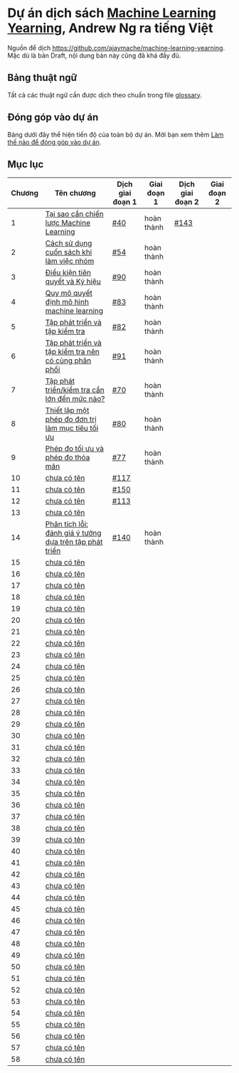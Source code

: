 # Dự án dịch sách [Machine Learning Yearning](https://www.deeplearning.ai/machine-learning-yearning/), Andrew Ng ra tiếng Việt

Nguồn để dịch https://github.com/ajaymache/machine-learning-yearning. Mặc dù là bản Draft, nội dung bản này cũng đã khá đầy đủ.

## Bảng thuật ngữ
Tất cả các thuật ngữ cần được dịch theo chuẩn trong file [glossary](glossary.md).

## Đóng góp vào dự án

Bảng dưới đây thể hiện tiến độ của toàn bộ dự án. Mời bạn xem thêm [Làm thế nào để đóng góp vào dự án](contribution.md).

## Mục lục

| Chương | Tên chương                                                                  | Dịch giai đoạn 1              | Giai đoạn 1 | Dịch giai đoạn 2              | Giai đoạn 2 |
|--------|-----------------------------------------------------------------------------|-------------------------------|-------------|-------------------------------|-------------|
| 1      | [Tại sao cần chiến lược Machine Learning](chapters/ch01.md)                 | [#40](http://bit.ly/2qt2j5I)  | hoàn thành  | [#143](http://bit.ly/2paL9t5) |             |
| 2      | [Cách sử dụng cuốn sách khi làm việc nhóm](chapters/ch02.md)                | [#54](http://bit.ly/2P3wMRW)  | hoàn thành  |                               |             |
| 3      | [Điều kiện tiên quyết và Ký hiệu](chapters/ch03.md)                         | [#90](http://bit.ly/2pG1Yfi)  | hoàn thành  |                               |             |
| 4      | [Quy mô quyết định mô hình machine learning](chapters/ch04.md)              | [#83](http://bit.ly/2Bqursa)  | hoàn thành  |                               |             |
| 5      | [Tập phát triển và tập kiểm tra](chapters/ch05.md)                          | [#82](http://bit.ly/2Mt4jmV)  | hoàn thành  |                               |             |
| 6      | [Tập phát triển và tập kiểm tra nên có cùng phân phối](chapters/ch06.md)    | [#91](http://bit.ly/2MxIAKE)  | hoàn thành  |                               |             |
| 7      | [Tập phát triển/kiểm tra cần lớn đến mức nào?](chapters/ch07.md)            | [#70](http://bit.ly/35Jetrj)  | hoàn thành  |                               |             |
| 8      | [Thiết lập một phép đo đơn trị làm mục tiêu tối ưu](chapters/ch08.md)       | [#80](http://bit.ly/2pGMCqX)  | hoàn thành  |                               |             |
| 9      | [Phép đo tối ưu và phép đo thỏa mãn](chapters/ch09.md)                      | [#77](http://bit.ly/2VVgJXM)  | hoàn thành  |                               |             |
| 10     | [chưa có tên](chapters/ch10.md)                                             | [#117](http://bit.ly/2WdLYxp) |             |                               |             |
| 11     | [chưa có tên](chapters/ch11.md)                                             | [#150](http://bit.ly/361NZkJ) |             |                               |             |
| 12     | [chưa có tên](chapters/ch12.md)                                             | [#113](http://bit.ly/2Pe9d9a) |             |                               |             |
| 13     | [chưa có tên](chapters/ch13.md)                                             |                               |             |                               |             |
| 14     | [Phân tích lỗi: đánh giá ý tưởng dựa trên tập phát triển](chapters/ch14.md) | [#140](http://bit.ly/2W6QbDa) | hoàn thành  |                               |             |
| 15     | [chưa có tên](chapters/ch15.md)                                             |                               |             |                               |             |
| 16     | [chưa có tên](chapters/ch16.md)                                             |                               |             |                               |             |
| 17     | [chưa có tên](chapters/ch17.md)                                             |                               |             |                               |             |
| 18     | [chưa có tên](chapters/ch18.md)                                             |                               |             |                               |             |
| 19     | [chưa có tên](chapters/ch19.md)                                             |                               |             |                               |             |
| 20     | [chưa có tên](chapters/ch20.md)                                             |                               |             |                               |             |
| 21     | [chưa có tên](chapters/ch21.md)                                             |                               |             |                               |             |
| 22     | [chưa có tên](chapters/ch22.md)                                             |                               |             |                               |             |
| 23     | [chưa có tên](chapters/ch23.md)                                             |                               |             |                               |             |
| 24     | [chưa có tên](chapters/ch24.md)                                             |                               |             |                               |             |
| 25     | [chưa có tên](chapters/ch25.md)                                             |                               |             |                               |             |
| 26     | [chưa có tên](chapters/ch26.md)                                             |                               |             |                               |             |
| 27     | [chưa có tên](chapters/ch27.md)                                             |                               |             |                               |             |
| 28     | [chưa có tên](chapters/ch28.md)                                             |                               |             |                               |             |
| 29     | [chưa có tên](chapters/ch29.md)                                             |                               |             |                               |             |
| 30     | [chưa có tên](chapters/ch30.md)                                             |                               |             |                               |             |
| 31     | [chưa có tên](chapters/ch31.md)                                             |                               |             |                               |             |
| 32     | [chưa có tên](chapters/ch32.md)                                             |                               |             |                               |             |
| 33     | [chưa có tên](chapters/ch33.md)                                             |                               |             |                               |             |
| 34     | [chưa có tên](chapters/ch34.md)                                             |                               |             |                               |             |
| 35     | [chưa có tên](chapters/ch35.md)                                             |                               |             |                               |             |
| 36     | [chưa có tên](chapters/ch36.md)                                             |                               |             |                               |             |
| 37     | [chưa có tên](chapters/ch37.md)                                             |                               |             |                               |             |
| 38     | [chưa có tên](chapters/ch38.md)                                             |                               |             |                               |             |
| 39     | [chưa có tên](chapters/ch39.md)                                             |                               |             |                               |             |
| 40     | [chưa có tên](chapters/ch40.md)                                             |                               |             |                               |             |
| 41     | [chưa có tên](chapters/ch41.md)                                             |                               |             |                               |             |
| 42     | [chưa có tên](chapters/ch42.md)                                             |                               |             |                               |             |
| 43     | [chưa có tên](chapters/ch43.md)                                             |                               |             |                               |             |
| 44     | [chưa có tên](chapters/ch44.md)                                             |                               |             |                               |             |
| 45     | [chưa có tên](chapters/ch45.md)                                             |                               |             |                               |             |
| 46     | [chưa có tên](chapters/ch46.md)                                             |                               |             |                               |             |
| 47     | [chưa có tên](chapters/ch47.md)                                             |                               |             |                               |             |
| 48     | [chưa có tên](chapters/ch48.md)                                             |                               |             |                               |             |
| 49     | [chưa có tên](chapters/ch49.md)                                             |                               |             |                               |             |
| 50     | [chưa có tên](chapters/ch50.md)                                             |                               |             |                               |             |
| 51     | [chưa có tên](chapters/ch51.md)                                             |                               |             |                               |             |
| 52     | [chưa có tên](chapters/ch52.md)                                             |                               |             |                               |             |
| 53     | [chưa có tên](chapters/ch53.md)                                             |                               |             |                               |             |
| 54     | [chưa có tên](chapters/ch54.md)                                             |                               |             |                               |             |
| 55     | [chưa có tên](chapters/ch55.md)                                             |                               |             |                               |             |
| 56     | [chưa có tên](chapters/ch56.md)                                             |                               |             |                               |             |
| 57     | [chưa có tên](chapters/ch57.md)                                             |                               |             |                               |             |
| 58     | [chưa có tên](chapters/ch58.md)                                             |                               |             |                               |             |
